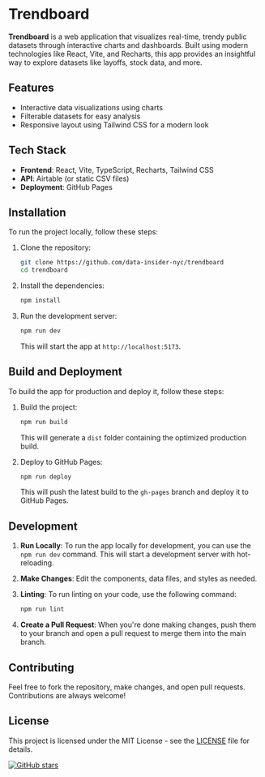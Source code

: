 # Trendboard

**Trendboard** is a web application that visualizes real-time, trendy public datasets through interactive charts and dashboards. Built using modern technologies like React, Vite, and Recharts, this app provides an insightful way to explore datasets like layoffs, stock data, and more.

## Features
- Interactive data visualizations using charts
- Filterable datasets for easy analysis
- Responsive layout using Tailwind CSS for a modern look

## Tech Stack
- **Frontend**: React, Vite, TypeScript, Recharts, Tailwind CSS
- **API**: Airtable (or static CSV files)
- **Deployment**: GitHub Pages

## Installation

To run the project locally, follow these steps:

1. Clone the repository:

    ```bash
    git clone https://github.com/data-insider-nyc/trendboard
    cd trendboard
    ```

2. Install the dependencies:

    ```bash
    npm install
    ```

3. Run the development server:

    ```bash
    npm run dev
    ```

    This will start the app at `http://localhost:5173`.

## Build and Deployment

To build the app for production and deploy it, follow these steps:

1. Build the project:

    ```bash
    npm run build
    ```

    This will generate a `dist` folder containing the optimized production build.

2. Deploy to GitHub Pages:

    ```bash
    npm run deploy
    ```

    This will push the latest build to the `gh-pages` branch and deploy it to GitHub Pages.

## Development

1. **Run Locally**: To run the app locally for development, you can use the `npm run dev` command. This will start a development server with hot-reloading.

2. **Make Changes**: Edit the components, data files, and styles as needed.

3. **Linting**: To run linting on your code, use the following command:

    ```bash
    npm run lint
    ```

4. **Create a Pull Request**: When you're done making changes, push them to your branch and open a pull request to merge them into the main branch.

## Contributing

Feel free to fork the repository, make changes, and open pull requests. Contributions are always welcome!

## License

This project is licensed under the MIT License - see the [LICENSE](LICENSE) file for details.


[![GitHub stars](https://img.shields.io/github/stars/data-insider-nyc/trendboard.svg)](https://github.com/data-insider-nyc/trendboard/stargazers)